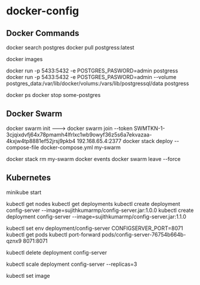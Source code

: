 # docker-config

## Docker Commands

docker search postgres
docker pull postgress:latest
 
docker images

docker run -p 5433:5432 -e POSTGRES_PASWORD=admin postgress
docker run -p 5433:5432 -e POSTGRES_PASWORD=admin --volume postgres_data:/var/lib/docker/volums:/vars/lib/postgressql/data  postgress

docker ps
docker stop some-postgres




## Docker Swarm


docker swarm init
---> docker swarm join --token SWMTKN-1-3cjqixdvfj64x78pmamh4lfrlxc1wb9owyf36z5s6a7ekvazaa-4kxjw4tp8881ef52jrsj9pkb4 192.168.65.4:2377
docker stack deploy --compose-file docker-compose.yml my-swarm

docker stack rm my-swarm
docker events
docker swarm leave --force


## Kubernetes


minikube start

kubectl get nodes
kubectl get deployments
kubectl create deployment config-server --image=sujithkumarmp/config-server.jar:1.0.0
kubectl create deployment config-server --image=sujithkumarmp/config-server.jar:1.1.0

kubectl set env deployment/config-server CONFIGSERVER_PORT=8071
kubectl get pods
kubectl port-forward pods/config-server-76754b664b-qznx9 8071:8071


kubectl delete deployment config-server

kubectl scale deployment config-server --replicas=3

kubectl set image 
